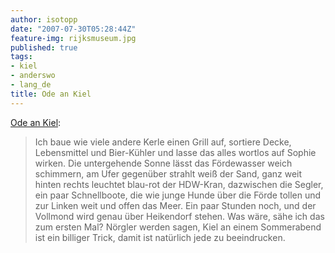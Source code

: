 ```yaml
---
author: isotopp
date: "2007-07-30T05:28:44Z"
feature-img: rijksmuseum.jpg
published: true
tags:
- kiel
- anderswo
- lang_de
title: Ode an Kiel
---
```

<a href="http://www.spiegel.de/reise/staedte/0,1518,494868,00.html ">Ode an Kiel</a>: <blockquote>Ich baue wie viele andere Kerle einen Grill auf, sortiere Decke, Lebensmittel und Bier-Kühler und lasse das alles wortlos auf Sophie wirken. Die untergehende Sonne lässt das Fördewasser weich schimmern, am Ufer gegenüber strahlt weiß der Sand, ganz weit hinten rechts leuchtet blau-rot der HDW-Kran, dazwischen die Segler, ein paar Schnellboote, die wie junge Hunde über die Förde tollen und zur Linken weit und offen das Meer. Ein paar Stunden noch, und der Vollmond wird genau über Heikendorf stehen. Was wäre, sähe ich das zum ersten Mal? Nörgler werden sagen, Kiel an einem Sommerabend ist ein billiger Trick, damit ist natürlich jede zu beeindrucken.</blockquote>

